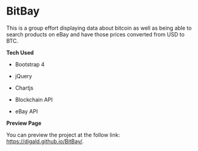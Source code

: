 # BitBay
This is a group effort displaying data about bitcoin as well as being able to search products on eBay and have those prices converted from USD to BTC.

**Tech Used**

- Bootstrap 4

- jQuery

- Chartjs

- Blockchain API

- eBay API

**Preview Page**

You can preview the project at the follow link: https://digald.github.io/BitBay/.
